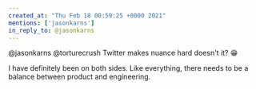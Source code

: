 ```yaml
---
created_at: "Thu Feb 18 00:59:25 +0000 2021"
mentions: ['jasonkarns']
in_reply_to: @jasonkarns
---
```


@jasonkarns @torturecrush Twitter makes nuance hard doesn't it? 😁

I have definitely been on both sides. Like everything, there needs to be a balance between product and engineering.
